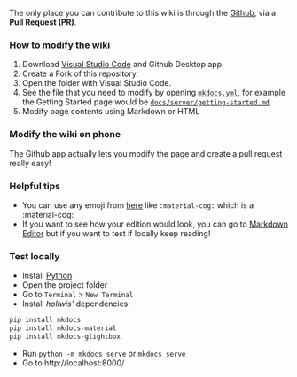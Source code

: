The only place you can contribute to this wiki is through the [Github](https://github.com/Kryeit/holiwis), via a **Pull Request (PR)**.

### How to modify the wiki

1. Download [Visual Studio Code](https://code.visualstudio.com) and Github Desktop app.
2. Create a Fork of this repository.
3. Open the folder with Visual Studio Code.
4. See the file that you need to modify by opening [`mkdocs.yml`](https://github.com/Kryeit/holiwis/blob/main/mkdocs.yml), for example the Getting Started page would be [`docs/server/getting-started.md`](https://github.com/Kryeit/holiwis/blob/main/docs/server/getting-started.md).
5. Modify page contents using Markdown or HTML

### Modify the wiki on phone
The Github app actually lets you modify the page and create a pull request really easy!

### Helpful tips
- You can use any emoji from [here](https://squidfunk.github.io/mkdocs-material/reference/icons-emojis/#search) like `:material-cog:` which is a :material-cog:
- If you want to see how your edition would look, you can go to [Markdown Editor]() but if you want to test if locally keep reading!

### Test locally
- Install [Python](https://www.python.org/downloads/)
- Open the project folder
- Go to `Terminal` > `New Terminal`
- Install *holiwis'* dependencies:
```python
pip install mkdocs
pip install mkdocs-material
pip install mkdocs-glightbox
```
- Run `python -m mkdocs serve` or `mkdocs serve`
- Go to http://localhost:8000/